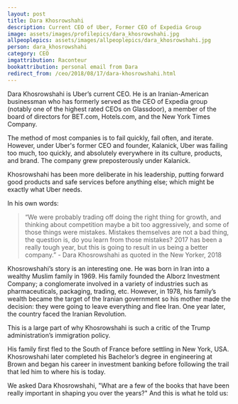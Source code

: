 ```yaml
---
layout: post
title: Dara Khosrowshahi
description: Current CEO of Uber, Former CEO of Expedia Group
image: assets/images/profilepics/dara_khosrowshahi.jpg
allpeoplepics: assets/images/allpeoplepics/dara_khosrowshahi.jpg
person: dara_khosrowshahi
category: CEO
imgattribution: Raconteur
bookattribution: personal email from Dara
redirect_from: /ceo/2018/08/17/dara-khosrowshahi.html
---
```


Dara Khosrowshahi is Uber’s current CEO. He is an Iranian-American businessman who has formerly served as the CEO of Expedia group (notably one of the highest rated CEOs on Glassdoor), a member of the board of directors for BET.com, Hotels.com, and the New York Times Company. 

The method of most companies is to fail quickly, fail often, and iterate. However, under Uber's former CEO and founder, Kalanick, Uber was failing too much, too quickly, and absolutely everywhere in its culture, products, and brand. The company grew preposterously under Kalanick. 

Khosrowshahi has been more deliberate in his leadership, putting forward good products and safe services before anything else; which might be exactly what Uber needs. 

In his own words: 
> “We were probably trading off doing the right thing for growth, and thinking about competition maybe a bit too aggressively, and some of those things were mistakes. Mistakes themselves are not a bad thing, the question is, do you learn from those mistakes? 2017 has been a really tough year, but this is going to result in us being a better company.” - Dara Khosrowshahi as quoted in the New Yorker, 2018

Khosrowshahi’s story is an interesting one. He was born in Iran into a wealthy Muslim family in 1969. His family founded the Alborz Investment Company; a conglomerate involved in a variety of industries such as pharmaceuticals, packaging, trading, etc. However, in 1978, his family’s wealth became the target of the Iranian government so his mother made the decision: they were going to leave everything and flee Iran. One year later, the country faced the Iranian Revolution.

This is a large part of why Khosrowshahi is such a critic of the Trump administration’s immigration policy. 

His family first fled to the South of France before settling in New York, USA. Khosrowshahi later completed his Bachelor’s degree in engineering at Brown and began his career in investment banking before following the trail that led him to where his is today. 

We asked Dara Khosrowshahi, "What are a few of the books that have been really important in shaping you over the years?" And this is what he told us:





